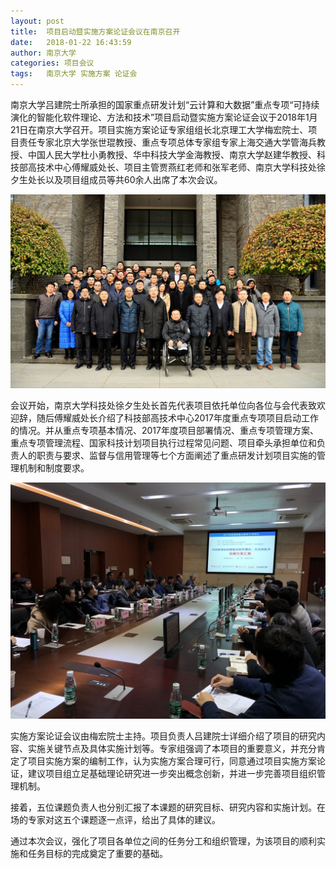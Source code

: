 ```yaml
---
layout: post
title:  项目启动暨实施方案论证会议在南京召开
date:   2018-01-22 16:43:59
author: 南京大学 
categories: 项目会议
tags:	南京大学 实施方案 论证会
---
```


<!--more-->

南京大学吕建院士所承担的国家重点研发计划“云计算和大数据”重点专项“可持续演化的智能化软件理论、方法和技术”项目启动暨实施方案论证会议于2018年1月21日在南京大学召开。项目实施方案论证专家组组长北京理工大学梅宏院士、项目责任专家北京大学张世琨教授、重点专项总体专家组专家上海交通大学管海兵教授、中国人民大学杜小勇教授、华中科技大学金海教授、南京大学赵建华教授、科技部高技术中心傅耀威处长、项目主管贾燕红老师和张军老师、南京大学科技处徐夕生处长以及项目组成员等共60余人出席了本次会议。


![pic-1](/assets/growinware/growinware-pic-1.jpg)

会议开始，南京大学科技处徐夕生处长首先代表项目依托单位向各位与会代表致欢迎辞，随后傅耀威处长介绍了科技部高技术中心2017年度重点专项项目启动工作的情况。并从重点专项基本情况、2017年度项目部署情况、重点专项管理方案、重点专项管理流程、国家科技计划项目执行过程常见问题、项目牵头承担单位和负责人的职责与要求、监督与信用管理等七个方面阐述了重点研发计划项目实施的管理机制和制度要求。

![pic-1](/assets/growinware/growinware-pic-2.jpg)

实施方案论证会议由梅宏院士主持。项目负责人吕建院士详细介绍了项目的研究内容、实施关键节点及具体实施计划等。专家组强调了本项目的重要意义，并充分肯定了项目实施方案的编制工作，认为实施方案合理可行，同意通过项目实施方案论证，建议项目组立足基础理论研究进一步突出概念创新，并进一步完善项目组织管理机制。


接着，五位课题负责人也分别汇报了本课题的研究目标、研究内容和实施计划。在场的专家对这五个课题逐一点评，给出了具体的建议。



通过本次会议，强化了项目各单位之间的任务分工和组织管理，为该项目的顺利实施和任务目标的完成奠定了重要的基础。


